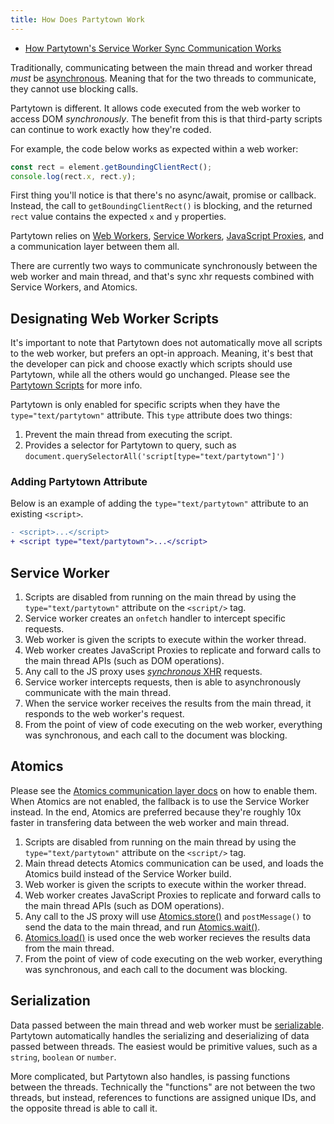```yaml
---
title: How Does Partytown Work
---
```


- [How Partytown's Service Worker Sync Communication Works](https://dev.to/adamdbradley/how-partytown-s-sync-communication-works-4244)

Traditionally, communicating between the main thread and worker thread _must_ be [asynchronous](https://developer.mozilla.org/en-US/docs/Learn/JavaScript/Asynchronous/Concepts). Meaning that for the two threads to communicate, they cannot use blocking calls.

Partytown is different. It allows code executed from the web worker to access DOM _synchronously_. The benefit from this is that third-party scripts can continue to work exactly how they're coded.

For example, the code below works as expected within a web worker:

```javascript
const rect = element.getBoundingClientRect();
console.log(rect.x, rect.y);
```

First thing you'll notice is that there's no async/await, promise or callback. Instead, the call to `getBoundingClientRect()` is blocking, and the returned `rect` value contains the expected `x` and `y` properties.

Partytown relies on [Web Workers](https://developer.mozilla.org/en-US/docs/Web/API/Web_Workers_API), [Service Workers](https://developer.mozilla.org/en-US/docs/Web/API/Service_Worker_API), [JavaScript Proxies](https://developer.mozilla.org/en-US/docs/Web/JavaScript/Reference/Global_Objects/Proxy), and a communication layer between them all.

There are currently two ways to communicate synchronously between the web worker and main thread, and that's sync xhr requests combined with Service Workers, and Atomics.

## Designating Web Worker Scripts

It's important to note that Partytown does not automatically move all scripts to the web worker, but prefers an opt-in approach. Meaning, it's best that the developer can pick and choose exactly which scripts should use Partytown, while all the others would go unchanged. Please see the [Partytown Scripts](/partytown-scripts) for more info.

Partytown is only enabled for specific scripts when they have the `type="text/partytown"` attribute. This `type` attribute does two things:

1. Prevent the main thread from executing the script.
2. Provides a selector for Partytown to query, such as `document.querySelectorAll('script[type="text/partytown"]')`

### Adding Partytown Attribute

Below is an example of adding the `type="text/partytown"` attribute to an existing `<script>`.

```diff
- <script>...</script>
+ <script type="text/partytown">...</script>
```

## Service Worker

1. Scripts are disabled from running on the main thread by using the `type="text/partytown"` attribute on the `<script/>` tag.
1. Service worker creates an `onfetch` handler to intercept specific requests.
1. Web worker is given the scripts to execute within the worker thread.
1. Web worker creates JavaScript Proxies to replicate and forward calls to the main thread APIs (such as DOM operations).
1. Any call to the JS proxy uses [_synchronous_ XHR](https://developer.mozilla.org/en-US/docs/Web/API/XMLHttpRequest/Synchronous_and_Asynchronous_Requests#example_http_synchronous_request) requests.
1. Service worker intercepts requests, then is able to asynchronously communicate with the main thread.
1. When the service worker receives the results from the main thread, it responds to the web worker's request.
1. From the point of view of code executing on the web worker, everything was synchronous, and each call to the document was blocking.

## Atomics

Please see the [Atomics communication layer docs](/atomics) on how to enable them. When Atomics are not enabled, the fallback is to use the Service Worker instead. In the end, Atomics are preferred because they're roughly 10x faster in transfering data between the web worker and main thread.

1. Scripts are disabled from running on the main thread by using the `type="text/partytown"` attribute on the `<script/>` tag.
1. Main thread detects Atomics communication can be used, and loads the Atomics build instead of the Service Worker build.
1. Web worker is given the scripts to execute within the worker thread.
1. Web worker creates JavaScript Proxies to replicate and forward calls to the main thread APIs (such as DOM operations).
1. Any call to the JS proxy will use [Atomics.store()](https://developer.mozilla.org/en-US/docs/Web/JavaScript/Reference/Global_Objects/Atomics/store) and `postMessage()` to send the data to the main thread, and run [Atomics.wait()](https://developer.mozilla.org/en-US/docs/Web/JavaScript/Reference/Global_Objects/Atomics/wait).
1. [Atomics.load()](https://developer.mozilla.org/en-US/docs/Web/JavaScript/Reference/Global_Objects/Atomics/load) is used once the web worker recieves the results data from the main thread.
1. From the point of view of code executing on the web worker, everything was synchronous, and each call to the document was blocking.

## Serialization

Data passed between the main thread and web worker must be [serializable](https://en.wikipedia.org/wiki/Serialization). Partytown automatically handles the serializing and deserializing of data passed between threads. The easiest would be primitive values, such as a `string`, `boolean` or `number`.

More complicated, but Partytown also handles, is passing functions between the threads. Technically the "functions" are not between the two threads, but instead, references to functions are assigned unique IDs, and the opposite thread is able to call it.
